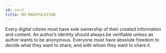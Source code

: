 ```yaml
---
id: sec3
title: NO MANIPULATION
---
```


Every digital citizen must have sole ownership of their created information and content. An author’s identity should always be verifiable unless an author wants to be anonymous. Everyone must have absolute freedom to decide what they want to
share, and with whom they want to share it.